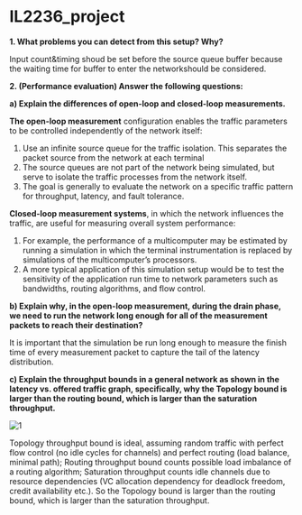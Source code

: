 # IL2236_project

**1. What problems you can detect from this setup? Why?**

Input count&timing shoud be set before the source queue buffer because the waiting time for buffer to enter the networkshould be considered.

**2. (Performance evaluation) Answer the following questions:**

**a) Explain the differences of open-loop and closed-loop measurements.**

**The open-loop measurement** configuration enables the traffic parameters to be controlled independently of the network itself:

1. Use an infinite source queue for the traffic isolation. This separates the packet source from the network at each terminal
2. The source queues are not part of the network being simulated, but serve to isolate the traffic processes from the network itself.
3. The goal is generally to evaluate the network on a specific traffic pattern for throughput, latency, and fault tolerance.

**Closed-loop measurement systems**, in which the network influences the traffic, are useful for measuring overall system performance:

1. For example, the performance of a multicomputer may be estimated by running a simulation in which the terminal instrumentation is replaced by simulations of the multicomputer’s processors.
2. A more typical application of this simulation setup would be to test the sensitivity of the application run time to network parameters such as bandwidths, routing algorithms, and flow control.


**b) Explain why, in the open-loop measurement, during the drain phase, we need to run the
network long enough for all of the measurement packets to reach their destination?**

It is important that the simulation be run long enough to measure
the finish time of every measurement packet to capture the tail of the
latency distribution.

**c) Explain the throughput bounds in a general network as shown in the latency vs. offered traffic
graph, specifically, why the Topology bound is larger than the routing bound, which is larger
than the saturation throughput.**


![1](https://github.com/shiruimin123/IL2236_project/assets/106392919/9a06a76d-1d01-48ae-b87e-c3bc5b4c129d)

Topology throughput bound is ideal, assuming
random traffic with perfect flow control (no idle
cycles for channels) and perfect routing (load
balance, minimal path); Routing throughput bound counts possible load imbalance of a routing algorithm; Saturation throughput counts idle channels
due to resource dependencies (VC allocation
dependency for deadlock freedom, credit
availability etc.). So the Topology bound is larger than the routing bound, which is larger
than the saturation throughput.


